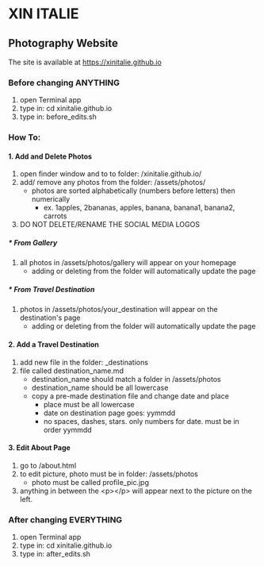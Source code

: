 # XIN ITALIE
## Photography Website

The site is available at https://xinitalie.github.io

### Before changing ANYTHING
1. open Terminal app
2. type in: cd xinitalie.github.io
3. type in: before_edits.sh

### How To:
#### 1. Add and Delete Photos
1. open finder window and to to folder: /xinitalie.github.io/
2. add/ remove any photos from the folder: /assets/photos/
	* photos are sorted alphabetically (numbers before letters) then numerically
		- ex. 1apples, 2bananas, apples, banana, banana1, banana2, carrots
3. DO NOT DELETE/RENAME THE SOCIAL MEDIA LOGOS
##### * From Gallery
1. all photos in /assets/photos/gallery will appear on your homepage
	* adding or deleting from the folder will automatically update the page
##### * From Travel Destination
1. photos in /assets/photos/your_destination will appear on the destination's page
	* adding or deleting from the folder will automatically update the page
#### 2. Add a Travel Destination
1. add new file in the folder: \_destinations
2. file called destination_name.md
	* destination_name should match a folder in /assets/photos
	* destination_name should be all lowercase
	* copy a pre-made destination file and change date and place
		- place must be all lowercase
		- date on destination page goes: yymmdd
		- no spaces, dashes, stars. only numbers for date. must be in order yymmdd
#### 3. Edit About Page
1. go to /about.html
2. to edit picture, photo must be in folder: /assets/photos
	* photo must be called profile_pic.jpg
3. anything in between the \<p\>\</p\> will appear next to the picture on the left.

### After changing EVERYTHING
1. open Terminal app
2. type in: cd xinitalie.github.io	
3. type in: after_edits.sh
